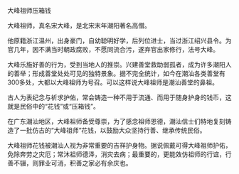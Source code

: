 大峰祖师压箱钱

大峰祖师，真名宋大峰，是北宋末年潮阳著名高僧。

他原籍浙江温州，出身豪门，自幼聪明好学，后列位进士，当过浙江绍兴县令。为官几年，因不满当时朝政腐败，不愿同流合污，遂弃官出家修行，法号大峰。

大峰乐施好善的行为，受到当地人的推崇。兴建善堂救助弱孤者，成为许多潮阳人的善举；形成善堂处处可见的独特景象。据不完全统计，如今在潮汕各类善堂有300多处，大都以大峰祖师为号召。可以这样说大峰祖师是潮汕善堂的鼻祖。

古人为表纪念与祈求护佑，常会铸造一种不用于流通、而用于随身护身的钱币，这就是民俗中的“花钱”或“压箱钱”。

在广东潮汕地区，大峰祖师备受尊崇，为了感念祖师恩德，潮汕信士们特地复刻铸造了一批仿古的“大峰祖师”花钱，以鼓励大众坚持行善、继承传统民俗。

大峰祖师花钱被潮汕人视为非常重要的吉祥护身物。据说佩戴可得大峰祖师护佑，免除奔劳之灾厄；常沐祖师德泽，消灾去病；最重要的，更能效仿祖师的行谊，行善不辍，则罪业可消，积善之家必有余庆也。
